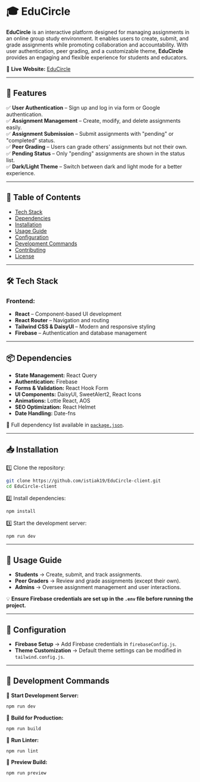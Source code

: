 # 🎓 EduCircle  

**EduCircle** is an interactive platform designed for managing assignments in an online group study environment. It enables users to create, submit, and grade assignments while promoting collaboration and accountability. With user authentication, peer grading, and a customizable theme, **EduCircle** provides an engaging and flexible experience for students and educators.  

🔗 **Live Website:** [EduCircle](https://educircle-839d0.web.app/) 

---

## 📌 Features  

✅ **User Authentication** – Sign up and log in via form or Google authentication.  
✅ **Assignment Management** – Create, modify, and delete assignments easily.  
✅ **Assignment Submission** – Submit assignments with "pending" or "completed" status.  
✅ **Peer Grading** – Users can grade others' assignments but not their own.  
✅ **Pending Status** – Only "pending" assignments are shown in the status list.  
✅ **Dark/Light Theme** – Switch between dark and light mode for a better experience.  

---

## 📜 Table of Contents  

- [Tech Stack](#-tech-stack)  
- [Dependencies](#-dependencies)  
- [Installation](#-installation)  
- [Usage Guide](#-usage-guide)  
- [Configuration](#-configuration)  
- [Development Commands](#-development-commands)  
- [Contributing](#-contributing)  
- [License](#-license)  

---

## 🛠 Tech Stack  

### **Frontend:**  
- **React** – Component-based UI development  
- **React Router** – Navigation and routing  
- **Tailwind CSS & DaisyUI** – Modern and responsive styling  
- **Firebase** – Authentication and database management  

---

## 📦 Dependencies  

- **State Management:** React Query  
- **Authentication:** Firebase  
- **Forms & Validation:** React Hook Form  
- **UI Components:** DaisyUI, SweetAlert2, React Icons  
- **Animations:** Lottie React, AOS  
- **SEO Optimization:** React Helmet  
- **Date Handling:** Date-fns  

🔹 Full dependency list available in [`package.json`](package.json).  

---

## 📥 Installation  

1️⃣ Clone the repository:  
```sh
git clone https://github.com/istiak19/EduCircle-client.git
cd EduCircle-client
```  

2️⃣ Install dependencies:  
```sh
npm install
```  

3️⃣ Start the development server:  
```sh
npm run dev
```  

---

## 🎯 Usage Guide  

- **Students** → Create, submit, and track assignments.  
- **Peer Graders** → Review and grade assignments (except their own).  
- **Admins** → Oversee assignment management and user interactions.  

💡 **Ensure Firebase credentials are set up in the `.env` file before running the project.**  

---

## 🔧 Configuration  

- **Firebase Setup** → Add Firebase credentials in `firebaseConfig.js`.  
- **Theme Customization** → Default theme settings can be modified in `tailwind.config.js`.  

---

## 🚀 Development Commands  

🔹 **Start Development Server:**  
```sh
npm run dev
```  

🔹 **Build for Production:**  
```sh
npm run build
```  

🔹 **Run Linter:**  
```sh
npm run lint
```  

🔹 **Preview Build:**  
```sh
npm run preview
```  